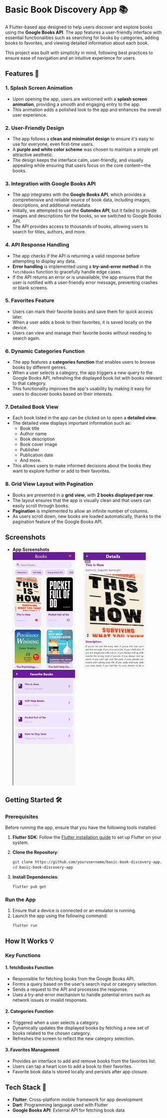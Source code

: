 # Basic Book Discovery App 📚

A Flutter-based app designed to help users discover and explore books using the **Google Books API**. The app features a user-friendly interface with essential functionalities such as searching for books by categories, adding books to favorites, and viewing detailed information about each book.

This project was built with simplicity in mind, following best practices to ensure ease of navigation and an intuitive experience for users.

## Features 🚀

### 1. Splash Screen Animation

- Upon opening the app, users are welcomed with a **splash screen animation**, providing a smooth and engaging entry to the app. 
- This animation adds a polished look to the app and enhances the overall user experience.

### 2. User-Friendly Design

- The app follows a **clean and minimalist design** to ensure it's easy to use for everyone, even first-time users.
- A **purple and white color scheme** was chosen to maintain a simple yet attractive aesthetic. 
- The design keeps the interface calm, user-friendly, and visually appealing while ensuring that users focus on the core content—the books.

### 3. Integration with Google Books API

- The app integrates with the **Google Books API**, which provides a comprehensive and reliable source of book data, including images, descriptions, and additional metadata.
- Initially, we attempted to use the **Gutendex API**, but it failed to provide images and descriptions for the books, so we switched to Google Books API.
- The API provides access to thousands of books, allowing users to search for titles, authors, and more.

### 4. API Response Handling

- The app checks if the API is returning a valid response before attempting to display any data.
- **Error handling** is implemented using a **try-and-error method** in the `fetchBooks` function to gracefully handle edge cases.
- If the API returns an error or is unavailable, the app ensures that the user is notified with a user-friendly error message, preventing crashes or blank screens.

### 5. Favorites Feature

- Users can mark their favorite books and save them for quick access later.
- When a user adds a book to their favorites, it is saved locally on the device.
- Users can view and manage their favorite books without needing to search again.

### 6. Dynamic Categories Function

- The app features a **categories function** that enables users to browse books by different genres.
- When a user selects a category, the app triggers a new query to the Google Books API, refreshing the displayed book list with books relevant to that category.
- This functionality improves the app's usability by making it easy for users to discover books based on their interests.

### 7. Detailed Book View

- Each book listed in the app can be clicked on to open a **detailed view**.
- The detailed view displays important information such as:
    - Book title
    - Author name
    - Book description
    - Book cover image
    - Publisher
    - Publication date
    - And more.
- This allows users to make informed decisions about the books they want to explore further or add to their favorites.

### 8. Grid View Layout with Pagination

- Books are presented in a **grid view**, with **2 books displayed per row**.
- The layout ensures that the app is visually clean and that users can easily scroll through books.
- **Pagination** is implemented to allow an infinite number of columns.
- As users scroll down, new books are loaded automatically, thanks to the pagination feature of the Google Books API.

## Screenshots  

- **App Screenshots**  
  <img src="assets/Home_Screen.jpg" width="200" />&nbsp;&nbsp;&nbsp;&nbsp;&nbsp;&nbsp;
  <img src="assets/Details_Screen.jpg" width="200" />&nbsp;&nbsp;&nbsp;&nbsp;&nbsp;&nbsp;
  <img src="assets/Favorites_Screen.jpg" width="200" />

## Getting Started 🛠️

### Prerequisites

Before running the app, ensure that you have the following tools installed:

1. **Flutter SDK**: Follow the [Flutter installation guide](https://flutter.dev/docs/get-started/install) to set up Flutter on your system.

2. **Clone the Repository**:
    ```bash
    git clone https://github.com/yourusername/basic-book-discovery-app.git
    cd basic-book-discovery-app
    ```

3. **Install Dependencies**:
    ```bash
    flutter pub get
    ```

### Run the App

1. Ensure that a device is connected or an emulator is running.
2. Launch the app using the following command:
    ```bash
    flutter run
    ```

## How It Works 💡

### Key Functions

#### 1. fetchBooks Function

- Responsible for fetching books from the Google Books API.
- Forms a query based on the user's search input or category selection.
- Sends a request to the API and processes the response.
- Uses a try-and-error mechanism to handle potential errors such as network issues or invalid responses.

#### 2. Categories Function

- Triggered when a user selects a category.
- Dynamically updates the displayed books by fetching a new set of books related to the chosen category.
- Refreshes the screen to reflect the new category selection.

#### 3. Favorites Management

- Provides an interface to add and remove books from the favorites list.
- Users can tap a heart icon to add a book to their favorites.
- Favorite book data is stored locally and persists after app closure.

## Tech Stack 🧰

- **Flutter**: Cross-platform mobile framework for app development
- **Dart**: Programming language used with Flutter
- **Google Books API**: External API for fetching book data
